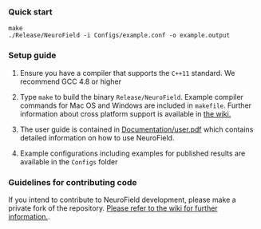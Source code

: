 ### Quick start

    make
    ./Release/NeuroField -i Configs/example.conf -o example.output
   

### Setup guide

1. Ensure you have a compiler that supports the `C++11` standard. We recommend GCC 4.8 or higher

2. Type `make` to build the binary `Release/NeuroField`. Example compiler commands for Mac OS and Windows are included in `makefile`. Further information about cross platform support is available in [the wiki.](https://github.com/BrainDynamicsUSYD/neurofield/wiki/Cross-platform-support)

3. The user guide is contained in [Documentation/user.pdf](https://github.com/BrainDynamicsUSYD/neurofield/blob/master/Documentation/user.pdf) which contains detailed information on how to use NeuroField.

4. Example configurations including examples for published results are available in the `Configs` folder

### Guidelines for contributing code

If you intend to contribute to NeuroField development, please make a private fork of the repository. [Please refer to the wiki for further information.](https://github.com/BrainDynamicsUSYD/neurofield/wiki/How-to-contribute-code-to-NeuroField).
